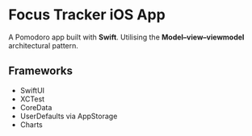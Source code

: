 # Focus Tracker iOS App

A Pomodoro app built with **Swift**. Utilising the **Model–view–viewmodel** architectural pattern.

## Frameworks

- SwiftUI
- XCTest
- CoreData
- UserDefaults via AppStorage
- Charts
